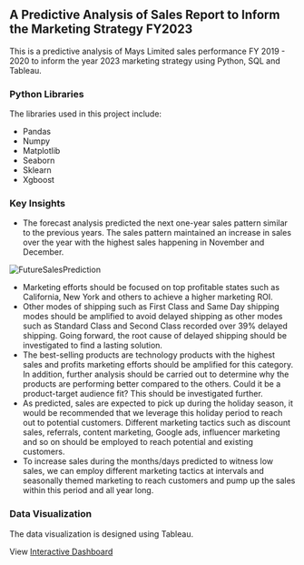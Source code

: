 ## A Predictive Analysis of Sales Report to Inform the Marketing Strategy FY2023
This is a predictive analysis of Mays Limited sales performance FY 2019 - 2020 to inform the year 2023 marketing strategy using Python, SQL and Tableau.

### Python Libraries
The libraries used in this project include:
- Pandas
- Numpy
- Matplotlib
- Seaborn
- Sklearn
- Xgboost

### Key Insights
- The forecast analysis predicted the next one-year sales pattern similar to the previous years. The sales pattern maintained an increase in sales over the year with the highest sales happening in November and December.
 
 ![FutureSalesPrediction](https://user-images.githubusercontent.com/113240043/207306559-d18221d3-41bf-4116-ad59-07595d196158.png)
 
- Marketing efforts should be focused on top profitable states such as California, New York and others to achieve a higher marketing ROI.
- Other modes of shipping such as First Class and Same Day shipping modes should be amplified to avoid delayed shipping as other modes such as Standard Class and Second Class recorded over 39% delayed shipping. Going forward, the root cause of delayed shipping should be investigated to find a lasting solution.
- The best-selling products are technology products with the highest sales and profits marketing efforts should be amplified for this category. In addition, further analysis should be carried out to determine why the products are performing better compared to the others. Could it be a product-target audience fit? This should be investigated further. 
- As predicted, sales are expected to pick up during the holiday season, it would be recommended that we leverage this holiday period to reach out to potential customers. Different marketing tactics such as discount sales, referrals, content marketing, Google ads, influencer marketing and so on should be employed to reach potential and existing customers.
- To increase sales during the months/days predicted to witness low sales, we can employ different marketing tactics at intervals and seasonally themed marketing to reach customers and pump up the sales within this period and all year long. 

### Data Visualization
The data visualization is designed using Tableau.

View [Interactive Dashboard](https://public.tableau.com/views/SalesPerfromanceAnalysis_16709202250510/Mays?:language=en-US&publish=yes&:display_count=n&:origin=viz_share_link)
